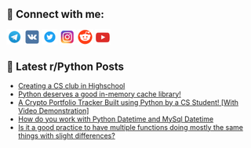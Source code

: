 ## 🔎 Connect with me:
[<img src="https://github.com/bullbesh/bullbesh/blob/main/images/Telegram.png" width="32" height="32" />](https://t.me/bullbesh)
[<img src="https://github.com/bullbesh/bullbesh/blob/main/images/VK.png" width="32" height="32" />](https://vk.com/bullbesh)
[<img src="https://github.com/bullbesh/bullbesh/blob/main/images/Twitter.png" width="32" height="32" />](https://twitter.com/bullbesh1)
[<img src="https://github.com/bullbesh/bullbesh/blob/main/images/Instagram.png" width="32" height="32" />](https://www.instagram.com/bullbesh)
[<img src="https://github.com/bullbesh/bullbesh/blob/main/images/Reddit.png" width="32" height="32" />](https://www.reddit.com/user/bullbesh)
[<img src="https://github.com/bullbesh/bullbesh/blob/main/images/YouTube.png" width="32" height="32" />](https://www.youtube.com/channel/UCtfjRs6uzgq5mfm8S06WTcg)

## 📕 Latest r/Python Posts
<!-- BLOG-POST-LIST:START -->
- [Creating a CS club in Highschool](https://www.reddit.com/r/Python/comments/10xo2z2/creating_a_cs_club_in_highschool/)
- [Python deserves a good in-memory cache library!](https://www.reddit.com/r/Python/comments/10xnpjh/python_deserves_a_good_inmemory_cache_library/)
- [A Crypto Portfolio Tracker Built using Python by a CS Student! [With Video Demonstration]](https://www.reddit.com/r/Python/comments/10xm11y/a_crypto_portfolio_tracker_built_using_python_by/)
- [How do you work with Python Datetime and MySql Datetime](https://www.reddit.com/r/Python/comments/10xlo9n/how_do_you_work_with_python_datetime_and_mysql/)
- [Is it a good practice to have multiple functions doing mostly the same things with slight differences?](https://www.reddit.com/r/Python/comments/10xln1i/is_it_a_good_practice_to_have_multiple_functions/)
<!-- BLOG-POST-LIST:END -->
